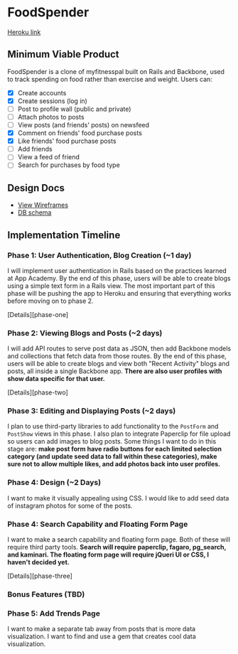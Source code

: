 # FoodSpender

[Heroku link][heroku]

[heroku]: https://foodspending.herokuapp.com/users/new

## Minimum Viable Product
FoodSpender is a clone of myfitnesspal built on Rails and Backbone, used to track spending on food rather than exercise and weight. Users can:

- [x] Create accounts
- [x] Create sessions (log in)
- [ ] Post to profile wall (public and private)
- [ ] Attach photos to posts
- [ ] View posts (and friends' posts) on newsfeed
- [X] Comment on friends' food purchase posts
- [X] Like friends' food purchase posts
- [ ] Add friends
- [ ] View a feed of friend
- [ ] Search for purchases by food type

## Design Docs
* [View Wireframes][views]
* [DB schema][schema]

[views]: ./docs/views.md
[schema]: ./docs/schema.md

## Implementation Timeline

### Phase 1: User Authentication, Blog Creation (~1 day)
I will implement user authentication in Rails based on the practices learned at App Academy. By the end of this phase, users will be able to create blogs using a simple text form in a Rails view. The most important part of this phase will be pushing the app to Heroku and ensuring that everything works before moving on to phase 2.

[Details][phase-one]

### Phase 2: Viewing Blogs and Posts (~2 days)
I will add API routes to serve post data as JSON, then add Backbone models and collections that fetch data from those routes. By the end of this phase, users will be able to create blogs and view both "Recent Activity" blogs and posts, all inside a single Backbone app. **There are also user profiles with show data specific for that user.**

[Details][phase-two]

### Phase 3: Editing and Displaying Posts (~2 days)
I plan to use third-party libraries to add functionality to the `PostForm` and `PostShow` views in this phase. I also plan to integrate Paperclip for file upload so users can add images to blog posts. Some things I want to do in this stage are: **make post form have radio buttons for each limited selection category (and update seed data to fall within these categories), make sure not to allow multiple likes, and add photos back into user profiles.**

### Phase 4: Design (~2 Days)
I want to make it visually appealing using CSS. I would like to add seed data of instagram photos for some of the posts.

### Phase 4: Search Capability and Floating Form Page
I want to make a search capability and floating form page. Both of these will require third party tools. **Search will require paperclip, fagaro, pg_search, and kaminari. The floating form page will require jQueri UI or CSS, I haven't decided yet.**

[Details][phase-three]

### Bonus Features (TBD)

### Phase 5: Add Trends Page
I want to make a separate tab away from posts that is more data visualization. I want to find and use a gem that creates cool data visualization.
